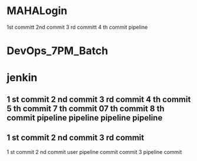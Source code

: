 # MAHALogin
1st committ
2nd commit
3 rd committ
4 th commit pipeline


# DevOps_7PM_Batch
# jenkin
1 st commit 
2 nd commit
3 rd commit 
4 th commit
5 th commit
7 th commit
07 th commit 
8 th commit
pipeline
pipeline
pipeline
pipeline
-------------
1 st commit
2 nd commit
3 rd commit
---------------------
1 st commit
2 nd commit user pipeline
commit
commit 3
pipeline commit
